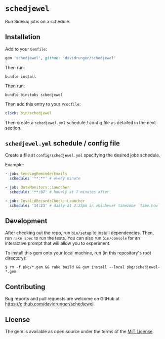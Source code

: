 # `schedjewel`

Run Sidekiq jobs on a schedule.

## Installation

Add to your `Gemfile`:

```rb
gem 'schedjewel', github: 'davidrunger/schedjewel'
```

Then run:

```
bundle install
```

Then run:

```
bundle binstubs schedjewel
```

Then add this entry to your `Procfile`:

```yml
clock: bin/schedjewel
```

Then create a `schedjewel.yml` schedule / config file as detailed in the next section.

## `schedjewel.yml` schedule / config file

Create a file at `config/schedjewel.yml` specifying the desired jobs schedule.

Example:

```yml
- job: SendLogReminderEmails
  schedule: '**:**' # every minute

- job: DataMonitors::Launcher
  schedule: '**:07' # hourly at 7 minutes after

- job: InvalidRecordsCheck::Launcher
  schedule: '14:23' # daily at 2:23pm in whichever timezone `Time.now` uses
```

## Development

After checking out the repo, run `bin/setup` to install dependencies. Then, run `rake spec` to run
the tests. You can also run `bin/console` for an interactive prompt that will allow you to
experiment.

To install this gem onto your local machine, run (in this repository's root directory):

```
$ rm -f pkg/*.gem && rake build && gem install --local pkg/schedjewel-*.gem
```

## Contributing

Bug reports and pull requests are welcome on GitHub at https://github.com/davidrunger/schedjewel.

## License

The gem is available as open source under the terms of the [MIT
License](https://opensource.org/licenses/MIT).
